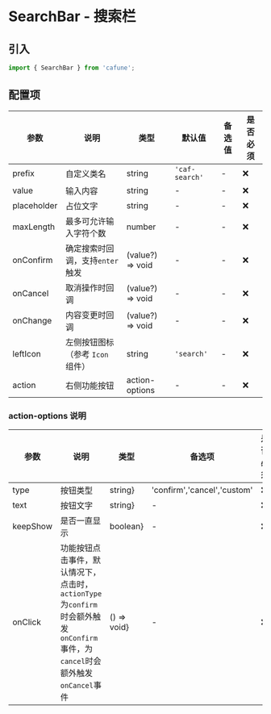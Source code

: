 # SearchBar - 搜索栏

## 引入
```jsx
import { SearchBar } from 'cafune';
```

## 配置项
| 参数 | 说明 | 类型 | 默认值 |备选值 | 是否必须 |
| --- | --- | --- | --- | --- | --- |
| prefix | 自定义类名 | string | `'caf-search'` | - | ❌ |
| value | 输入内容 | string | - | - | ❌ |
| placeholder | 占位文字 | string | - | - | ❌ |
| maxLength | 最多可允许输入字符个数 | number | - | - | ❌ |
| onConfirm | 确定搜索时回调，支持`enter` 触发 | (value?) => void | - | - | ❌ |
| onCancel | 取消操作时回调 | (value?) => void | - | - | ❌ |
| onChange | 内容变更时回调 | (value?) => void | - | - | ❌ |
| leftIcon | 左侧按钮图标（参考 `Icon` 组件） | string | `'search'` | - | ❌ |
| action | 右侧功能按钮 | action-options | - | - | ❌ |


 ### action-options 说明
| 参数 | 说明 | 类型 | 备选项 | 是否必须 |
| --- | --- | --- | --- | --- |
| type | 按钮类型 | string} | 'confirm','cancel','custom' | ❌ |
| text | 按钮文字 | string} | - | ❌ |
| keepShow | 是否一直显示 | boolean} | - | ❌ |
| onClick | 功能按钮点击事件，默认情况下，点击时，`actionType`为`confirm`时会额外触发`onConfirm`事件，为`cancel`时会额外触发`onCancel`事件 | () => void} | - | ❌ |
